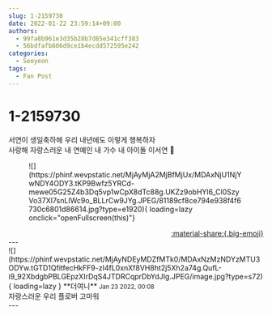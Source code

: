 ```yaml
---
slug: 1-2159730
date: 2022-01-22 23:59:14+09:00
authors:
  - 99fa8b961e3d35b28b7d85e341cff383
  - 56bdfafb606d9ce1b4ecdd572595e242
categories:
  - Seoyeon
tags:
  - Fan Post
---
```


# 1-2159730

<div class="post-container" markdown="1">
<div class="content-container md-sidebar__scrollwrap" markdown="1">

서연이 생일축하해 우리 내년에도 이렇게 행복하자 <br>사랑해 자랑스러운 내 연예인 내 가수 내 아이돌 이서연 🥰
<figure markdown="1">
![](https://phinf.wevpstatic.net/MjAyMjA2MjBfMjUx/MDAxNjU1NjYwNDY4ODY3.tKP9Bwfz5YRCd-mewe05G25Z4b3Dq5vp1wCpX8dTc88g.UKZz9obHYl6_Cl0SzyVo37XI7snLIWc9o_BLLrCw9JYg.JPEG/81189cf8ce794e938f4f6730c6801d86614.jpg?type=e1920){ loading=lazy onclick="openFullscreen(this)"}
</figure>


</div>
</div>

<div style="text-align: right;" markdown="1">
<a href="https://weverse.io/fromis9/fanpost/1-2159730" style="text-align: right;">:material-share:{.big-emoji}</a>
</div>
---

<div class="comments-container md-sidebar__scrollwrap" markdown="1">
<div class="comment" markdown="1">
<div class='id-container' markdown="1">
![](https://phinf.wevpstatic.net/MjAyNDEyMDZfMTk0/MDAxNzMzNDYzMTU3ODYw.tGTD1QfitfecHkFF9-zI4fL0xnXf8VH8ht2j5Xh2a74g.QufL-i9_92XbdgbPBLGEpzXIrDqS4JTDRCqprDbYdJIg.JPEG/image.jpg?type=s72){ loading=lazy }
**<span class="artist">더여니</span>** <small>Jan 23 2022, 00:08</small><br>
</div>
<div class='comment-body' markdown="1">
자랑스러운 우리 플로버 고마워
</div>
</div>
</div>
---
